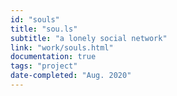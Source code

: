 ```yaml
---
id: "souls"
title: "sou.ls"
subtitle: "a lonely social network"
link: "work/souls.html"
documentation: true
tags: "project"
date-completed: "Aug. 2020"
---
```

